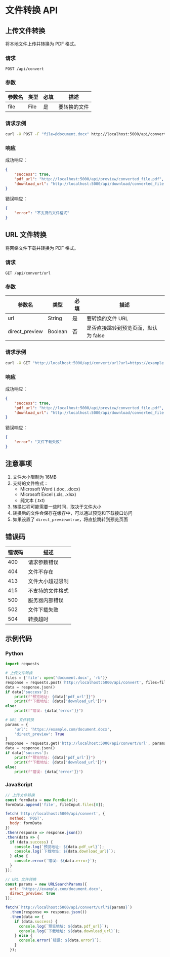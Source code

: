 # 文件转换 API

## 上传文件转换

将本地文件上传并转换为 PDF 格式。

### 请求

```
POST /api/convert
```

### 参数

| 参数名 | 类型 | 必填 | 描述 |
|--------|------|------|------|
| file | File | 是 | 要转换的文件 |

### 请求示例

```bash
curl -X POST -F "file=@document.docx" http://localhost:5000/api/convert
```

### 响应

成功响应：
```json
{
    "success": true,
    "pdf_url": "http://localhost:5000/api/preview/converted_file.pdf",
    "download_url": "http://localhost:5000/api/download/converted_file.pdf"
}
```

错误响应：
```json
{
    "error": "不支持的文件格式"
}
```

## URL 文件转换

将网络文件下载并转换为 PDF 格式。

### 请求

```
GET /api/convert/url
```

### 参数

| 参数名 | 类型 | 必填 | 描述 |
|--------|------|------|------|
| url | String | 是 | 要转换的文件 URL |
| direct_preview | Boolean | 否 | 是否直接跳转到预览页面，默认为 false |

### 请求示例

```bash
curl -X GET "http://localhost:5000/api/convert/url?url=https://example.com/document.docx"
```

### 响应

成功响应：
```json
{
    "success": true,
    "pdf_url": "http://localhost:5000/api/preview/converted_file.pdf",
    "download_url": "http://localhost:5000/api/download/converted_file.pdf"
}
```

错误响应：
```json
{
    "error": "文件下载失败"
}
```

## 注意事项

1. 文件大小限制为 16MB
2. 支持的文件格式：
   - Microsoft Word (.doc, .docx)
   - Microsoft Excel (.xls, .xlsx)
   - 纯文本 (.txt)
3. 转换过程可能需要一些时间，取决于文件大小
4. 转换后的文件会保存在缓存中，可以通过预览和下载接口访问
5. 如果设置了 `direct_preview=true`，将直接跳转到预览页面

## 错误码

| 错误码 | 描述 |
|--------|------|
| 400 | 请求参数错误 |
| 404 | 文件不存在 |
| 413 | 文件大小超过限制 |
| 415 | 不支持的文件格式 |
| 500 | 服务器内部错误 |
| 502 | 文件下载失败 |
| 504 | 转换超时 |

## 示例代码

### Python

```python
import requests

# 上传文件转换
files = {'file': open('document.docx', 'rb')}
response = requests.post('http://localhost:5000/api/convert', files=files)
data = response.json()
if data['success']:
    print(f"预览地址: {data['pdf_url']}")
    print(f"下载地址: {data['download_url']}")
else:
    print(f"错误: {data['error']}")

# URL 文件转换
params = {
    'url': 'https://example.com/document.docx',
    'direct_preview': True
}
response = requests.get('http://localhost:5000/api/convert/url', params=params)
data = response.json()
if data['success']:
    print(f"预览地址: {data['pdf_url']}")
    print(f"下载地址: {data['download_url']}")
else:
    print(f"错误: {data['error']}")
```

### JavaScript

```javascript
// 上传文件转换
const formData = new FormData();
formData.append('file', fileInput.files[0]);

fetch('http://localhost:5000/api/convert', {
  method: 'POST',
  body: formData
})
.then(response => response.json())
.then(data => {
  if (data.success) {
    console.log(`预览地址: ${data.pdf_url}`);
    console.log(`下载地址: ${data.download_url}`);
  } else {
    console.error(`错误: ${data.error}`);
  }
});

// URL 文件转换
const params = new URLSearchParams({
  url: 'https://example.com/document.docx',
  direct_preview: true
});

fetch(`http://localhost:5000/api/convert/url?${params}`)
  .then(response => response.json())
  .then(data => {
    if (data.success) {
      console.log(`预览地址: ${data.pdf_url}`);
      console.log(`下载地址: ${data.download_url}`);
    } else {
      console.error(`错误: ${data.error}`);
    }
  });
``` 